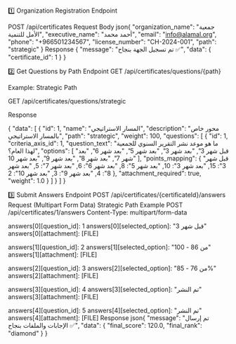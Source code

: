 1️⃣ Organization Registration
Endpoint

POST /api/certificates
Request Body
json{
  "organization_name": "جمعية الأمل للتنمية",
  "executive_name": "أحمد محمد",
  "email": "info@alamal.org",
  "phone": "+966501234567",
  "license_number": "CH-2024-001",
  "path": "strategic"
}
Response
{
  "message": "تم تسجيل الجهة بنجاح ✅",
  "data": {
    "certificate_id": 1
  }
}

2️⃣ Get Questions by Path
Endpoint
GET /api/certificates/questions/{path}

Example: Strategic Path

GET /api/certificates/questions/strategic

Response

{
  "data": [
    {
      "id": 1,
      "name": "المسار الاستراتيجي",
      "description": "محور خاص بالمسار الاستراتيجي",
      "path": "strategic",
      "weight": 100,
      "questions": [
        {
          "id": 1,
          "criteria_axis_id": 1,
          "question_text": "ما هو موعد نشر التقرير السنوي للجمعية لهذا العام؟",
          "options": [
            "قبل شهر 3",
            "بعد شهر 3",
            "بعد شهر 5",
            "بعد شهر 6",
            "بعد شهر 7",
            "بعد شهر 8",
            "بعد شهر 9",
            "بعد شهر 10"
          ],
          "points_mapping": {
            "قبل شهر 3": 15,
            "بعد شهر 3": 10,
            "بعد شهر 5": 8,
            "بعد شهر 6": 6,
            "بعد شهر 7": 5,
            "بعد شهر 8": 4,
            "بعد شهر 9": 3,
            "بعد شهر 10": 2
          },
          "attachment_required": true,
          "weight": 1.0
        }
      ]
    }
  ]
}


3️⃣ Submit Answers
Endpoint
POST /api/certificates/{certificateId}/answers
Request (Multipart Form Data)
Strategic Path Example
POST /api/certificates/1/answers
Content-Type: multipart/form-data

answers[0][question_id]: 1
answers[0][selected_option]: "قبل شهر 3"
answers[0][attachment]: [FILE]

answers[1][question_id]: 2
answers[1][selected_option]: "من 86 - 100"
answers[1][attachment]: [FILE]

answers[2][question_id]: 3
answers[2][selected_option]: "من 76 - 85%"
answers[2][attachment]: [FILE]

answers[3][question_id]: 4
answers[3][selected_option]: "تم النشر"
answers[3][attachment]: [FILE]

answers[4][question_id]: 5
answers[4][selected_option]: "تم النشر"
answers[4][attachment]: [FILE]
Response
json{
  "message": "تم إرسال الإجابات والملفات بنجاح ✅",
  "data": {
    "final_score": 120.0,
    "final_rank": "diamond"
  }
}
